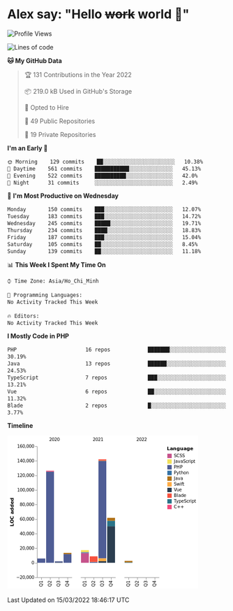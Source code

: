 # Alex say: "Hello ~~work~~ world 🐾"

<!--START_SECTION:waka-->
![Profile Views](http://img.shields.io/badge/Profile%20Views-1-blue)

![Lines of code](https://img.shields.io/badge/From%20Hello%20World%20I%27ve%20Written-381%20Thousand%20lines%20of%20code-blue)

**🐱 My GitHub Data** 

> 🏆 131 Contributions in the Year 2022
 > 
> 📦 219.0 kB Used in GitHub's Storage 
 > 
> 💼 Opted to Hire
 > 
> 📜 49 Public Repositories 
 > 
> 🔑 19 Private Repositories  
 > 
**I'm an Early 🐤** 

```text
🌞 Morning    129 commits    ██░░░░░░░░░░░░░░░░░░░░░░░   10.38% 
🌆 Daytime    561 commits    ███████████░░░░░░░░░░░░░░   45.13% 
🌃 Evening    522 commits    ██████████░░░░░░░░░░░░░░░   42.0% 
🌙 Night      31 commits     ░░░░░░░░░░░░░░░░░░░░░░░░░   2.49%

```
📅 **I'm Most Productive on Wednesday** 

```text
Monday       150 commits    ███░░░░░░░░░░░░░░░░░░░░░░   12.07% 
Tuesday      183 commits    ███░░░░░░░░░░░░░░░░░░░░░░   14.72% 
Wednesday    245 commits    █████░░░░░░░░░░░░░░░░░░░░   19.71% 
Thursday     234 commits    ████░░░░░░░░░░░░░░░░░░░░░   18.83% 
Friday       187 commits    ███░░░░░░░░░░░░░░░░░░░░░░   15.04% 
Saturday     105 commits    ██░░░░░░░░░░░░░░░░░░░░░░░   8.45% 
Sunday       139 commits    ██░░░░░░░░░░░░░░░░░░░░░░░   11.18%

```


📊 **This Week I Spent My Time On** 

```text
⌚︎ Time Zone: Asia/Ho_Chi_Minh

💬 Programming Languages: 
No Activity Tracked This Week

🔥 Editors: 
No Activity Tracked This Week

```

**I Mostly Code in PHP** 

```text
PHP                      16 repos            ███████░░░░░░░░░░░░░░░░░░   30.19% 
Java                     13 repos            ██████░░░░░░░░░░░░░░░░░░░   24.53% 
TypeScript               7 repos             ███░░░░░░░░░░░░░░░░░░░░░░   13.21% 
Vue                      6 repos             ██░░░░░░░░░░░░░░░░░░░░░░░   11.32% 
Blade                    2 repos             █░░░░░░░░░░░░░░░░░░░░░░░░   3.77%

```


**Timeline**

![Chart not found](https://raw.githubusercontent.com/alexzvn/alexzvn/main/charts/bar_graph.png) 


 Last Updated on 15/03/2022 18:46:17 UTC
<!--END_SECTION:waka-->

